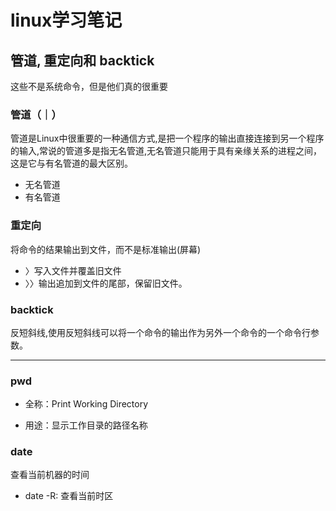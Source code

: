 linux学习笔记
===========

## 管道, 重定向和 backtick

这些不是系统命令，但是他们真的很重要

### 管道（｜）

管道是Linux中很重要的一种通信方式,是把一个程序的输出直接连接到另一个程序的输入,常说的管道多是指无名管道,无名管道只能用于具有亲缘关系的进程之间，这是它与有名管道的最大区别。

* 无名管道
* 有名管道

### 重定向

将命令的结果输出到文件，而不是标准输出(屏幕)

* 〉写入文件并覆盖旧文件
* 〉〉输出追加到文件的尾部，保留旧文件。

### backtick

反短斜线,使用反短斜线可以将一个命令的输出作为另外一个命令的一个命令行参数。

---

### pwd

* 全称：Print Working Directory

* 用途：显示工作目录的路径名称

### date

查看当前机器的时间

* date -R: 查看当前时区
